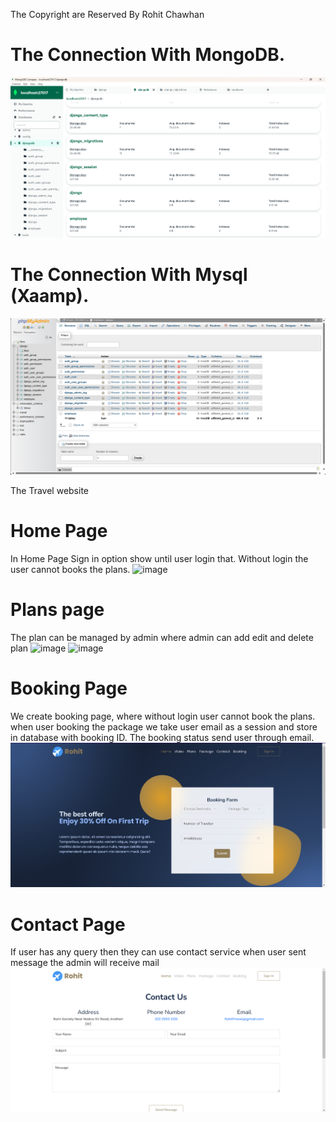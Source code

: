 The Copyright are Reserved By Rohit Chawhan

# The Connection With MongoDB.
![alt text](image.png)

# The Connection With Mysql (Xaamp).
![alt text](image-1.png)

The Travel website
# Home Page
In Home Page Sign in option show until user login that. Without login the user cannot books the plans.
![image](https://github.com/LordMelodias/Summer/assets/105154639/d0790c72-ca93-40a2-8d1c-8cccaa62baea)

# Plans page 
The plan can be managed by admin where admin can add edit and delete plan
![image](https://github.com/LordMelodias/Summer/assets/105154639/c51e6382-b853-4391-a7f9-59e88d4f070a)
![image](https://github.com/LordMelodias/Summer/assets/105154639/91c06894-7a27-48f4-a4d4-06f008679f7f)

# Booking Page 
We create booking page, where without login user cannot book the plans. when user booking the package we take user email as a session and store in database with booking ID. The booking status send user through email.
![alt text](image-2.png)

# Contact Page
If user has any query then they can use contact service when user sent message the admin will receive mail
![alt text](image-3.png)


